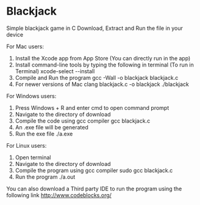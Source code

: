 # Blackjack
Simple blackjack game in C
Download, Extract and Run the file in your device

For Mac users:

  1) Install the Xcode app from App Store (You can directly run in the app)
  2) Install command-line tools by typing the following in terminal (To run in Terminal)
      xcode-select --install
  3) Compile and Run the program
      gcc -Wall -o blackjack blackjack.c
  4) For newer versions of Mac
       clang blackjack.c -o blackjack
       ./blackjack

For Windows users:
   1) Press Windows + R and enter cmd to open command prompt
   2) Navigate to the directory of download
   3) Compile the code using gcc compiler
      gcc blackjack.c
   4) An .exe file will be generated 
   5) Run the exe file
      ./a.exe
      
For Linux users:
   1) Open terminal
   2) Navigate to the directory of download
   3) Compile the program using gcc compiler
       sudo gcc blackjack.c
   4) Run the program
       ./a.out
   
You can also download a Third party IDE to run the program using the following link
http://www.codeblocks.org/ 
